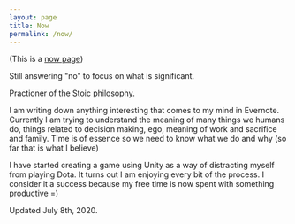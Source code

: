 ```yaml
---
layout: page
title: Now
permalink: /now/
---
```


(This is a [now page](https://nownownow.com/about))

Still answering "no" to focus on what is significant.

Practioner of the Stoic philosophy.

I am writing down anything interesting that comes to my mind in Evernote. Currently I am trying to understand the meaning of many things we humans do, things related to decision making, ego, meaning of work and sacrifice and family. Time is of essence so we need to know what we do and why (so far that is what I believe)

I have started creating a game using Unity as a way of distracting myself from playing Dota. It turns out I am enjoying every bit of the process. I consider it a success because my free time is now spent with something productive =)

Updated July 8th, 2020.
